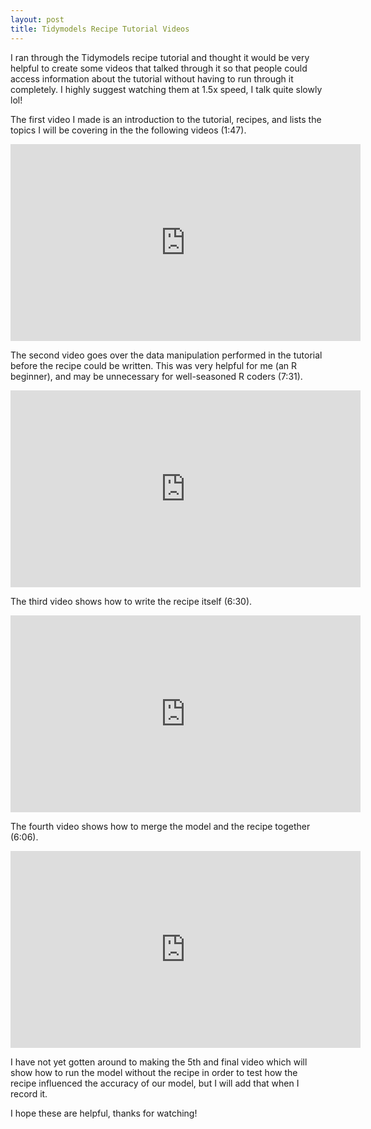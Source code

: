 ```yaml
---
layout: post
title: Tidymodels Recipe Tutorial Videos
---
```


I ran through the Tidymodels recipe tutorial and thought it would be very 
helpful to create some videos that talked through it so that people could access
information about the tutorial without having to run through it completely. I 
highly suggest watching them at 1.5x speed, I talk quite slowly lol!

The first video I made is an introduction to the tutorial, recipes, and lists the topics I 
will be covering in the the following videos (1:47).
<iframe width="560" height="315" src="https://www.youtube.com/embed/EZB943feH68" frameborder="0" allow="autoplay; encrypted-media" allowfullscreen></iframe>


The second video goes over the data manipulation performed in the tutorial 
before the recipe could be written. This was very helpful for me (an R beginner),
and may be unnecessary for well-seasoned R coders (7:31).
<iframe width="560" height="315" src="https://www.youtube.com/embed/AU2DgVu5doI" frameborder="0" allow="autoplay; encrypted-media" allowfullscreen></iframe>


The third video shows how to write the recipe itself (6:30).
<iframe width="560" height="315" src="https://www.youtube.com/embed/n0jqL386EhQ" frameborder="0" allow="autoplay; encrypted-media" allowfullscreen></iframe> 


The fourth video shows how to merge the model and the recipe together (6:06). 
<iframe width="560" height="315" src="https://www.youtube.com/embed/lHu_apqqyI8" frameborder="0" allow="autoplay; encrypted-media" allowfullscreen></iframe>  


I have not yet gotten around to making the 5th and final video which will show 
how to run the model without the recipe in order to test how the recipe influenced
the accuracy of our model, but I will add that when I record it.

I hope these are helpful, thanks for watching!